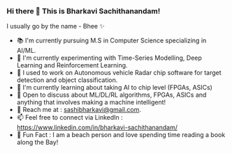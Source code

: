 ### Hi there 👋 This is Bharkavi Sachithanandam!

I usually go by the name - Bhee ✨

- 📚 I'm currently pursuing M.S in Computer Science specializing in AI/ML.
- 🔭 I'm currently experimenting with Time-Series Modelling, Deep Learning and Reinforcement Learning.
- 🚗 I used to work on Autonomous vehicle Radar chip software for target detection and object classification.
- 🌱 I'm currently learning about taking AI to chip level (FPGAs, ASICs)
- 💬 Open to discuss about ML/DL/RL algorithms, FPGAs, ASICs and anything that involves making a machine intelligent!
- 📨 Reach me at : sashibharkavi@gmail.com.
- 📫 Feel free to connect via LinkedIn : https://www.linkedin.com/in/bharkavi-sachithanandam/
- 🔮 Fun Fact : I am a beach person and love spending time reading a book along the Bay!

<!--
**BharkaviS/BharkaviS** is a ✨ _special_ ✨ repository because its `README.md` (this file) appears on your GitHub profile.

Here are some ideas to get you started:

- 🔭 I’m currently working on ...
- 🌱 I’m currently learning ...
- 👯 I’m looking to collaborate on ...
- 🤔 I’m looking for help with ...
- 💬 Ask me about ...
- 📫 How to reach me: ...
- 😄 Pronouns: ...
- ⚡ Fun fact: ...
-->
